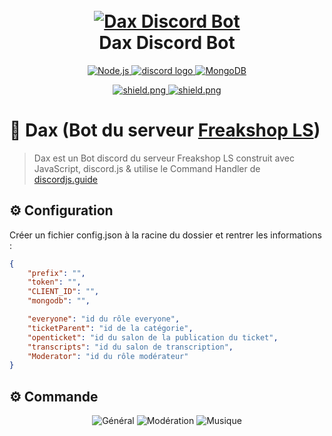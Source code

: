 <h1 align="center">
  <br>
  <a href="https://https://github.com/Rouya0014/DaxBot/"><img src="https://i.imgur.com/lyvJKxi.png?width=80&height=80" alt="Dax Discord Bot"></a>
  <br>
  Dax Discord Bot
  <br>
</h1>

<p align="center">
  <a href="https://nodejs.org/en/download/">
     <img alt="Node.js" src="https://img.shields.io/badge/Node.js-43853D?style=for-the-badge&logo=node.js&logoColor=white">
  </a>
  <a href="https://github.com/discordjs/discord.js" target="_blank">
    <img src="https://img.shields.io/badge/Discord.js-7289DA?style=for-the-badge&logo=discord&logoColor=white" alt="discord logo"  />
  </a>
  <a href="https://www.mongodb.com/">
    <img alt="MongoDB" src="https://img.shields.io/badge/MongoDB-4EA94B?style=for-the-badge&logo=mongodb&logoColor=white">
  </a>
  </a>
</p>
<p align="center">
  <a href="https://discord.gg/8XVqCEeUDm">
    <img src="https://discordapp.com/api/guilds/709992782252474429/widget.png?style=shield" alt="shield.png">
  </a>

  <a href="https://github.com/discordjs">
    <img src="https://img.shields.io/badge/discord.js-v14.9.0-blue.svg?logo=npm" alt="shield.png">
  </a>
</p>

# 🤖 Dax (Bot du serveur [Freakshop LS](https://discord.gg/8XVqCEeUDm))

> Dax est un Bot discord du serveur Freakshop LS construit avec JavaScript, discord.js & utilise le Command Handler de [discordjs.guide](https://discordjs.guide)

## ⚙️ Configuration

Créer un fichier config.json à la racine du dossier et rentrer les informations :

```json
{
	"prefix": "",
	"token": "",
	"CLIENT_ID": "",
	"mongodb": "",

	"everyone": "id du rôle everyone", 
	"ticketParent": "id de la catégorie", 
	"openticket": "id du salon de la publication du ticket", 
	"transcripts": "id du salon de transcription", 
	"Moderator": "id du rôle modérateur"
}
```

## ⚙️ Commande
<p align="center">
     <img alt="Général" src="https://cdn.discordapp.com/attachments/1055095464380338178/1111025038607532072/image.png">
  </a>
    <img alt="Modération" src="https://media.discordapp.net/attachments/1055095464380338178/1111025106194546838/image.png?width=420&height=702">
  </a>
    <img alt="Musique" src="https://media.discordapp.net/attachments/1055095464380338178/1111025188432257084/image.png?width=401&height=702">
  </a>
  </a>
</p>
